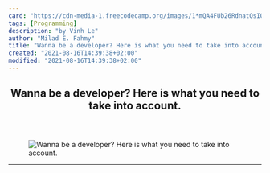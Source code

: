 ```yaml
---
card: "https://cdn-media-1.freecodecamp.org/images/1*mQA4FUb26RdnatQsI0m6Wg.jpeg"
tags: [Programming]
description: "by Vinh Le"
author: "Milad E. Fahmy"
title: "Wanna be a developer? Here is what you need to take into account."
created: "2021-08-16T14:39:38+02:00"
modified: "2021-08-16T14:39:38+02:00"
---
```

<div class="site-wrapper">
<main id="site-main" class="site-main outer">
<div class="inner">
<article class="post-full post tag-programming tag-web-development tag-technology tag-life-lessons tag-learning ">
<header class="post-full-header">
<h1 class="post-full-title">Wanna be a developer? Here is what you need to take into account.</h1>
</header>
<figure class="post-full-image">
<picture>
<source media="(max-width: 700px)" sizes="1px" srcset="data:image/gif;base64,R0lGODlhAQABAIAAAAAAAP///yH5BAEAAAAALAAAAAABAAEAAAIBRAA7 1w">
<source media="(min-width: 701px)" sizes="(max-width: 800px) 400px,
(max-width: 1170px) 700px,
1400px" srcset="https://cdn-media-1.freecodecamp.org/images/1*mQA4FUb26RdnatQsI0m6Wg.jpeg 300w,
https://cdn-media-1.freecodecamp.org/images/1*mQA4FUb26RdnatQsI0m6Wg.jpeg 600w,
https://cdn-media-1.freecodecamp.org/images/1*mQA4FUb26RdnatQsI0m6Wg.jpeg 1000w,
https://cdn-media-1.freecodecamp.org/images/1*mQA4FUb26RdnatQsI0m6Wg.jpeg 2000w">
<img onerror="this.style.display='none'" src="https://cdn-media-1.freecodecamp.org/images/1*mQA4FUb26RdnatQsI0m6Wg.jpeg" alt="Wanna be a developer? Here is what you need to take into account.">
</picture>
</figure>
<section class="post-full-content">
<div class="post-content medium-migrated-article">
</div>
<hr>
</section>
</article>
</div>
</main>
</div>
<!-- Google Tag Manager (noscript) -->
<!-- End Google Tag Manager (noscript) -->
